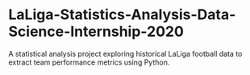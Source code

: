 # LaLiga-Statistics-Analysis-Data-Science-Internship-2020
A statistical analysis project exploring historical LaLiga football data to extract team performance metrics using Python.
